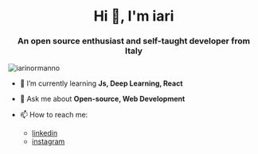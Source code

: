 <h1 align="center">Hi 👋, I'm iari</h1>
<h3 align="center">An open source enthusiast and self-taught developer from Italy</h3>

<p align="left"> <img src="https://komarev.com/ghpvc/?username=iarinormanno&label=Profile%20views&color=0e75b6&style=flat" alt="iarinormanno" /> </p>

- 🌱 I’m currently learning **Js, Deep Learning, React**

- 💬 Ask me about **Open-source, Web Development**

- 📫 How to reach me:
  - [linkedin](https://linkedin.com/in/iarinormanno)
  - [instagram](https://instagram.com/justiari) 





